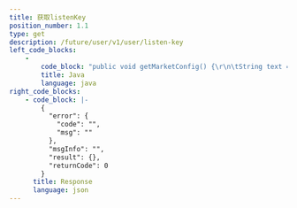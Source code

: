 ```yaml
---
title: 获取listenKey
position_number: 1.1
type: get
description: /future/user/v1/user/listen-key
left_code_blocks:
    -
        code_block: "public void getMarketConfig() {\r\n\tString text = HttpUtil.get(URL + \"/data/api/user/v1/getMarketConfig\");\r\n\tSystem.out.println(text);\r\n}"
        title: Java
        language: java
right_code_blocks:
    - code_block: |-
        {
          "error": {
            "code": "",
            "msg": ""
          },
          "msgInfo": "",
          "result": {},
          "returnCode": 0
        }
      title: Response
      language: json
---
```

